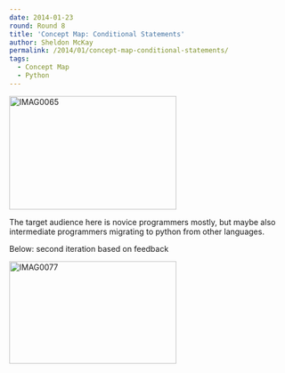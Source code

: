 ```yaml
---
date: 2014-01-23
round: Round 8
title: 'Concept Map: Conditional Statements'
author: Sheldon McKay
permalink: /2014/01/concept-map-conditional-statements/
tags:
  - Concept Map
  - Python
---
```

[<img class="alignnone size-medium wp-image-5669" alt="IMAG0065" src="/training-course/uploads/2014/01/IMAG0065-300x204.jpg" width="300" height="204" />][1]

The target audience here is novice programmers mostly, but maybe also intermediate programmers migrating to python from other languages.

Below: second iteration based on feedback

[<img class="alignnone size-medium wp-image-5734" alt="IMAG0077" src="/training-course/uploads/2014/01/IMAG0077-300x184.jpg" width="300" height="184" />][2]

&nbsp;

 [1]: /training-course/uploads/2014/01/IMAG0065.jpg
 [2]: /training-course/uploads/2014/01/IMAG0077.jpg
